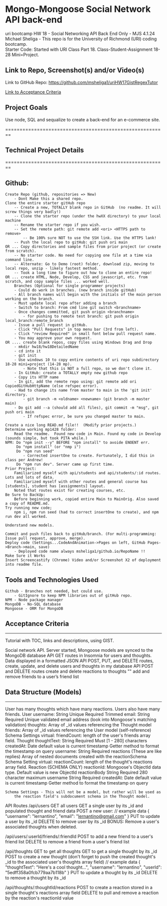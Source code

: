 # Mongo-Mongoose Social Network API back-end
uri bootcamp HW 18 - Social Networking API Back End Only - MJS 4.1.24   
Michael Sheliga - This repo is for the University of Richmond (URI) coding bootcamp.  
Starter Code: Started with URI Class Part 18. Class-Student-Assignment 18-28 Mini=Project. 

## Link to Repo, Screenshot(s) and/or Video(s)  
Link to GitHub Repo: https://github.com/msheliga1/uriHW17GistRegexTutor      
<!-- Link to Video on Google Drive: https://drive.google.com/file/d/15i1SyN7UNKhFnAYD3HnOhx8d3yip52xh/view  -->  
<!---  Link to deployed github.io site. https://msheliga1.github.io/uriHW9NodeReadmeGen --->  

[Link to Acceptance Criteria ](#acceptance-criteria)   

## Project Goals     
Use node, SQL and sequalize to create a back-end for an e-commerce site.  

========================================================   
## Technical Project Details    
========================================================    
## Github:   
    Create Repo (github, repositories => New)   
        - Dont Make this a shared repo.  
    Clone the entire starter gitHub repo  
        -- Create a new, TOTALLY blank repo in GitHub  (no readme. It will screw things very badly!)
        -- Clone the starter repo (under the hwXX directory) to your local machine
        -- Rename the starter repo if you wish.
        -- Set the remote path: git remote add <ori> <HTTPS path to remove>   
            -- Be 100% sure NOT to use the SSH link. Use the HTTPS lank!  
        -- Push the local repo to gitHub: git push ori main   
    OR ... Copy directories and sample files from prior project (or create from scratch).  
        -- No starter code. No need for copying one file at a time via command line.  
        -- Alternate: Go to Demo (root) folder, download zip, moving to local repo, unzip - likely fastest method.     
        -- Took a long time to figure out how to clone an entire repo!
    OR ... create HTML, Node, Develop, CSS and javascript, etc. from scratch, and copy sample files ... worked well.
        Branches (Optional for single programmer projects)  
        - Could do work in branches. (new branch inside gitHub)    
        - All branch names will begin with the initials of the main person working on the branch.  
        - Must update local repo after adding a branch  
        - Switch to branch: From cmd line git switch <branchname>   
        - Once changes committed, git push origin <branchname>  
            - for pushing to remote test branch: git push origin local_branch:remote_branch  
        - Issue a pull request in gitHub.  
        - Click "Pull Requests" in top menu bar (3rd from left).  
        - Click "review Required" in small font below pull request name.  
        - You may approve your own request.  
    OR .... create blank repos, copy files using Windows Drag and Drop
        - mkdir hw18/hw18DetailedName 
        - cd into it
        - git init
        - Use windows 10 to copy entire contents of uri repo subdirectory 18-28 mini=project (14-28 mp). 
            - Note that this is NOT a full repo, so we don't clone it.
        - In GitHub: create a TOTALLY empty new github repo
        - Copy its HTTP name
        - In git, add the remote repo using: git remote add ori CopiedGitHubHttpName (else refspec error). 
        - Had to change its name from master to main in the 'git init' directory.  
            - git branch -m <oldname> <newname> (git branch -m master main)
        - Do git add --a (should add all files), git commit -m "msg", git push ori main
            - If refspec error, be sure you changed master to main.

    Create a nice long READ.md file!!  (Modify prior projects.)   
    Determine working mp1428 folder: 
        Read the readme.  Found new code in Main. Found my code in Develop (sounds simple, but took PITA while.)
    NPM: Do "npm init --y" BEFORE "npm install" to avoide ENOENT err.
         Do "npm install" (or "nmp i")
         Do "npm run seed" 
            - Corrected insertOne to create. Fortunately, I did this in class per Andrew!
         Do "npm run dev". Server came up first time. 
    Prior Project:
        Familiarized myself with api/students and api/students/:id routes. Lots and lots of data. 
        Familiarized myself with other routes and general course has [students], student has [assignments] layout. 
        Noted that routes exist for creating courses, etc. 
    Be Sure to BackUp: 
        Before beginning work, copied entire Main to MainOrig. Also saved a copy of README.md. 
    Try running new code; 
        npm i, npm run seed (had to correct insertOne to create), and npm run dev all worked. 

    Understand new models. 

    Commit and push files back to gitHub/branch. (For multi-programming: Issue pull request, approve, merge).  
    Deploy code (Settings...CodeAndAnimation->Pages on left, GitHub Pages->Branch->main, save)  
        - Deployed code name always msheliga1/github.io/RepoName !!  
    Make Sure it Works   
    Insert Screencastify (Chrome) Video and/or Screenshot X2 of deployment into readme file. 
  
## Tools and Technologies Used   
    Github - Branches not needed, but could use.   
        - GitIgnore to keep NPM libraries out of gitHub repo.   
    NPM - Node package manager
    MongoDB - No-SQL database
    Mongoose - ORM for MongoDB  

## Acceptance Criteria   
-----------------------   
Tutorial with TOC, links and descriptions, using GIST.   

Social network API. 
Server started, Mongoose models are synced to the MongoDB database
API GET routes in Insomnia for users and thoughts. Data displayed in a formatted JSON
API POST, PUT, and DELETE routes, create, update, and delete users and thoughts in my database
API POST and DELETE routes create and delete reactions to thoughts 
""                  add and remove friends to a user’s friend list

## Data Structure (Models)  
----------------------------  
User has many thoughts which have many reactions. Users also have many friends.
User
    username: String Unique Required Trimmed
    email: String Required Unique validated email address (look into Mongoose's matching validation)
    thoughts: Array of _id values referencing the Thought model
    friends: Array of _id values referencing the User model (self-reference)
    Schema Settings virtual: friendCount: length of the user's friends array field.
Thought
    thoughtText: String Required Must [1 - 280] characters
    createdAt:  Date default value is current timestamp
                Getter method to format the timestamp on query
    username: String Required
    reactions (These are like replies)
        Array of nested documents created with the reactionSchema
    Schema Setting virtual: reactionCount: length of the thought's reactions array field.
Reaction (SCHEMA ONLY)
    reactionId: Mongoose's ObjectId data type. 
                Default value is new ObjectId
    reactionBody String Required 280 character maximum
    username String Required
    createdAt: Date default value is current timestamp
                Getter method to format the timestamp on query

    Schema Settings - This will not be a model, but rather will be used as 
        the reaction field's subdocument schema in the Thought model.

API Routes
/api/users
    GET all users
    GET a single user by its _id and populated thought and friend data
    POST a new user:
    // example data
    {
      "username": "lernantino",
      "email": "lernantino@gmail.com"
    }
    PUT to update a user by its _id
    DELETE to remove user by its _id
BONUS: Remove a user's associated thoughts when deleted.

/api/users/:userId/friends/:friendId
    POST to add a new friend to a user's friend list
    DELETE to remove a friend from a user's friend list

/api/thoughts
    GET to get all thoughts
    GET to get a single thought by its _id
    POST to create a new thought (don't forget to push the created thought's _id to the associated user's thoughts array field)
    // example data
    {
  "thoughtText": "Here's a cool thought...",
  "username": "lernantino",
  "userId": "5edff358a0fcb779aa7b118b"
    }
    PUT to update a thought by its _id
    DELETE to remove a thought by its _id

/api/thoughts/:thoughtId/reactions
    POST to create a reaction stored in a single thought's reactions array field
    DELETE to pull and remove a reaction by the reaction's reactionId value

